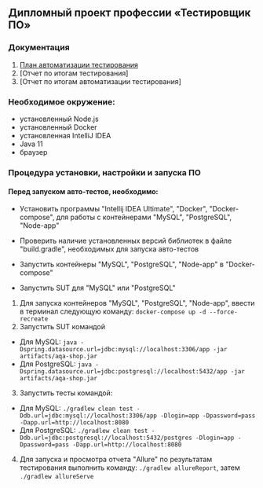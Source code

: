 ## Дипломный проект профессии «Тестировщик ПО»

### Документация
1. [План автоматизации тестирования](https://github.com/sevastyanov1982/Diplom/blob/master/documentation/Plan.md)
2. [Отчет по итогам тестирования] 
3. [Отчет по итогам автоматизации тестирования]

### Необходимое окружение:
* установленный Node.js
* установленный Docker
* установленная IntelliJ IDEA
* Java 11
* браузер

### Процедура установки, настройки и запуска ПО

#### Перед запуском авто-тестов, необходимо:
* Уcтановить программы "Intellij IDEA Ultimate", "Docker", "Docker-compose", для работы с контейнерами "MySQL", 
  "PostgreSQL", "Node-app"

* Проверить наличие установленных версий библиотек в файле "build.gradle", 
  необходимых для запуска авто-тестов

* Запустить контейнеры "MySQL", "PostgreSQL", "Node-app" в "Docker-compose"

* Запустить SUT для "MySQL" или "PostgreSQL"

1. Для запуска контейнеров "MySQL", "PostgreSQL", "Node-app", ввести в 
   терминал следующую команду: ```docker-compose up -d --force-recreate```
2. Запустить SUT командой 
* Для MySQL: ```java -Dspring.datasource.url=jdbc:mysql://localhost:3306/app -jar artifacts/aqa-shop.jar```
* Для PostgreSQL: ```java -Dspring.datasource.url=jdbc:postgresql://localhost:5432/app -jar artifacts/aqa-shop.jar```
3. Запустить тесты командой:  
* Для MySQL: ```./gradlew clean test -Ddb.url=jdbc:mysql://localhost:3306/app -Dlogin=app -Dpassword=pass -Dapp.url=http://localhost:8080```
* Для PostgreSQL: ```./gradlew clean test -Ddb.url=jdbc:postgresql://localhost:5432/postgres -Dlogin=app -Dpassword=pass -Dapp.url=http://localhost:8080```
4. Для запуска и просмотра отчета "Allure" по результатам тестирования выполнить команду:
   ```./gradlew allureReport```, затем ```./gradlew allureServe```
  